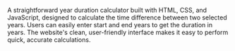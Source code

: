A straightforward year duration calculator built with HTML, CSS, and JavaScript, designed to calculate the time difference between two selected years. Users can easily enter start and end years to get the duration in years. The website's clean, user-friendly interface makes it easy to perform quick, accurate calculations.
